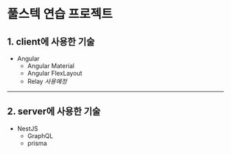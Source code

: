 # 풀스텍 연습 프로젝트
## 1. client에 사용한 기술
- Angular
    - Angular Material
    - Angular FlexLayout
    - Relay *사용예정*
--------------------------------------------------------
## 2. server에 사용한 기술
- NestJS
    - GraphQL
    - prisma
